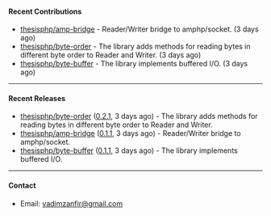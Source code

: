 #### Recent Contributions

- [thesisphp/amp-bridge](https://github.com/thesisphp/amp-bridge) - Reader/Writer bridge to amphp/socket. (3 days ago)
- [thesisphp/byte-order](https://github.com/thesisphp/byte-order) - The library adds methods for reading bytes in different byte order to Reader and Writer. (3 days ago)
- [thesisphp/byte-buffer](https://github.com/thesisphp/byte-buffer) - The library implements buffered I/O. (3 days ago)

---

#### Recent Releases

- [thesisphp/byte-order](https://github.com/thesisphp/byte-order) ([0.2.1](https://github.com/thesisphp/byte-order/releases/tag/0.2.1), 3 days ago) - The library adds methods for reading bytes in different byte order to Reader and Writer.
- [thesisphp/amp-bridge](https://github.com/thesisphp/amp-bridge) ([0.1.1](https://github.com/thesisphp/amp-bridge/releases/tag/0.1.1), 3 days ago) - Reader/Writer bridge to amphp/socket.
- [thesisphp/byte-buffer](https://github.com/thesisphp/byte-buffer) ([0.1.1](https://github.com/thesisphp/byte-buffer/releases/tag/0.1.1), 3 days ago) - The library implements buffered I/O.

---

#### Contact

- Email: [vadimzanfir@gmail.com](mailto://vadimzanfir@gmail.com)
